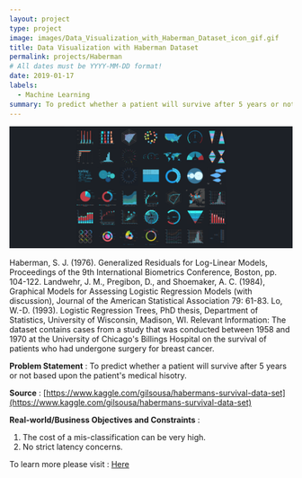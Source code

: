 ```yaml
---
layout: project
type: project
image: images/Data_Visualization_with_Haberman_Dataset_icon_gif.gif
title: Data Visualization with Haberman Dataset
permalink: projects/Haberman
# All dates must be YYYY-MM-DD format!
date: 2019-01-17
labels:
  - Machine Learning
summary: To predict whether a patient will survive after 5 years or not based upon the patient's medical hisotry.
---
```


<img class="ui image" src="../images/Data_Visualization_with_Haberman_Dataset_Banner.png">

Haberman, S. J. (1976). Generalized Residuals for Log-Linear Models, Proceedings of the 9th International Biometrics Conference, Boston, pp. 104-122. Landwehr, J. M., Pregibon, D., and Shoemaker, A. C. (1984), Graphical Models for Assessing Logistic Regression Models (with discussion), Journal of the American Statistical Association 79: 61-83. Lo, W.-D. (1993). Logistic Regression Trees, PhD thesis, Department of Statistics, University of Wisconsin, Madison, WI. Relevant Information: The dataset contains cases from a study that was conducted between 1958 and 1970 at the University of Chicago's Billings Hospital on the survival of patients who had undergone surgery for breast cancer.

<b>Problem Statement</b> : To predict whether a patient will survive after 5 years or not based upon the patient's medical hisotry.

<b>Source</b> : [https://www.kaggle.com/gilsousa/habermans-survival-data-set](https://www.kaggle.com/gilsousa/habermans-survival-data-set)

<b>Real-world/Business Objectives and Constraints</b> : 
1. The cost of a mis-classification can be very high.
2. No strict latency concerns.

To learn more please visit : [Here](https://github.com/Souravban/Data-Visualization-with-Haberman-Dataset)
